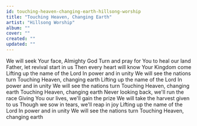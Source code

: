 ```yaml
---
id: touching-heaven-changing-earth-hillsong-worship
title: "Touching Heaven, Changing Earth"
artist: "Hillsong Worship"
album: ""
cover: ""
created: ""
updated: ""
---
```


We will seek Your face, Almighty God
Turn and pray for You to heal our land
Father, let revival start in us
Then every heart will know Your Kingdom come
Lifting up the name of the Lord
In power and in unity
We will see the nations turn
Touching Heaven, changing earth
Lifting up the name of the Lord
In power and in unity
We will see the nations turn
Touching Heaven, changing earth
Touching Heaven, changing earth
Never looking back, we'll run the race
Giving You our lives, we'll gain the prize
We will take the harvest given to us
Though we sow in tears, we'll reap in joy
Lifting up the name of the Lord
In power and in unity
We will see the nations turn
Touching Heaven, changing earth